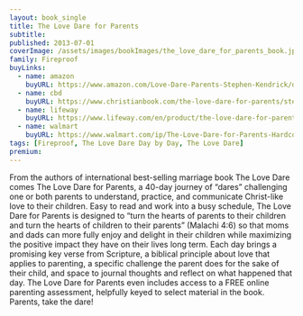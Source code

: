 ```yaml
---
layout: book_single
title: The Love Dare for Parents
subtitle:
published: 2013-07-01
coverImage: /assets/images/bookImages/the_love_dare_for_parents_book.jpg
family: Fireproof
buyLinks:
  - name: amazon
    buyURL: https://www.amazon.com/Love-Dare-Parents-Stephen-Kendrick/dp/1433668521/ref=sr_1_1?keywords=The+Love+Dare+for+Parents&qid=1637338274&qsid=141-6196979-4180442&sr=8-1&sres=1433668521%2CB01FODD0RM%2C1430028912%2C1433679590%2CB09LGQVN4Q%2C143368036X%2C1433681374%2C1592407331%2CB09LGY7WRQ%2C0802412858%2C080241270X%2C162707886X%2C1939754097%2C1419753967%2C0399592555%2C1432118862&srpt=ABIS_BOOK
  - name: cbd
    buyURL: https://www.christianbook.com/the-love-dare-for-parents/stephen-kendrick/9781433668524/pd/668524?event=ESRCN
  - name: lifeway
    buyURL: https://www.lifeway.com/en/product/the-love-dare-for-parents-P005261870
  - name: walmart
    buyURL: https://www.walmart.com/ip/The-Love-Dare-for-Parents-Hardcover-9781433682766/30527758
tags: [Fireproof, The Love Dare Day by Day, The Love Dare]
premium:
---
```

From the authors of international best-selling marriage book The Love Dare comes The Love Dare for Parents, a 40-day journey of “dares” challenging one or both parents to understand, practice, and communicate Christ-like love to their children.
Easy to read and work into a busy schedule, The Love Dare for Parents is designed to “turn the hearts of parents to their children and turn the hearts of children to their parents” (Malachi 4:6) so that moms and dads can more fully enjoy and delight in their children while maximizing the positive impact they have on their lives long term.
Each day brings a promising key verse from Scripture, a biblical principle about love that applies to parenting, a specific challenge the parent does for the sake of their child, and space to journal thoughts and reflect on what happened that day.
The Love Dare for Parents even includes access to a FREE online parenting assessment, helpfully keyed to select material in the book.
Parents, take the dare!

